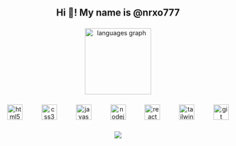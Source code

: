 <br clear="both">

<h2 align="center">Hi 👋! My name is @nrxo777</h2>

###

<div align="center">
  <img src="https://github-readme-stats.vercel.app/api/top-langs?username=nrxo777&locale=en&hide_title=false&layout=compact&card_width=320&langs_count=5&theme=github_dark&hide_border=false" height="150" alt="languages graph"  />
</div>

###

<div align="center">
  <img src="https://cdn.jsdelivr.net/gh/devicons/devicon/icons/html5/html5-original.svg" height="35" alt="html5 logo"  />
  <img width="35" />
  <img src="https://cdn.jsdelivr.net/gh/devicons/devicon/icons/css3/css3-original.svg" height="35" alt="css3 logo"  />
  <img width="35" />
  <img src="https://cdn.jsdelivr.net/gh/devicons/devicon/icons/javascript/javascript-original.svg" height="35" alt="javascript logo"  />
  <img width="35" />
  <img src="https://skillicons.dev/icons?i=nodejs" height="35" alt="nodejs logo"  />
  <img width="35" />
  <img src="https://cdn.jsdelivr.net/gh/devicons/devicon/icons/react/react-original.svg" height="35" alt="react logo"  />
  <img width="35" />
  <img src="https://cdn.simpleicons.org/tailwindcss/06B6D4" height="35" alt="tailwindcss logo"  />
  <img width="35" />
  <img src="https://cdn.jsdelivr.net/gh/devicons/devicon/icons/git/git-original.svg" height="35" alt="git logo"  />
</div>

###

<div align="center">
  <img src="https://visitor-badge.laobi.icu/badge?page_id=nrxo777.nrxo777&left_color=coral&right_color=tomato&left_text=Views:%20"  />
</div>

###
